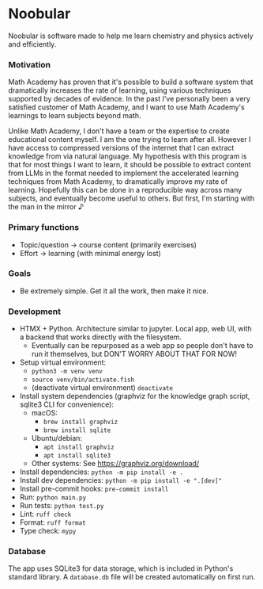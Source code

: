 # Noobular

Noobular is software made to help me learn chemistry and physics actively and efficiently.

### Motivation 

Math Academy has proven that it's possible to build a software system that dramatically increases the rate of learning, using various techniques supported by decades of evidence.
In the past I've personally been a very satisfied customer of Math Academy, and I want to use Math Academy's learnings to learn subjects beyond math.

Unlike Math Academy, I don't have a team or the expertise to create educational content myself. I am the one trying to learn after all. However I have access to compressed versions of the internet that I can extract knowledge from via natural language. My hypothesis with this program is that for most things I want to learn, it should be possible to extract content from LLMs in the format needed to implement the accelerated learning techniques from Math Academy, to dramatically improve my rate of learning. Hopefully this can be done in a reproducible way across many subjects, and eventually become useful to others. But first, I'm starting with the man in the mirror ♪

### Primary functions

- Topic/question -> course content (primarily exercises)
- Effort -> learning (with minimal energy lost)

### Goals

- Be extremely simple. Get it all the work, then make it nice.

### Development

- HTMX + Python. Architecture similar to jupyter. Local app, web UI, with a backend that works directly with the filesystem.
    - Eventually can be repurposed as a web app so people don't have to run it themselves, but DON'T WORRY ABOUT THAT FOR NOW!
- Setup virtual environment:
    - `python3 -m venv venv`
    - `source venv/bin/activate.fish`
    - (deactivate virtual environment) `deactivate`
- Install system dependencies (graphviz for the knowledge graph script, sqlite3 CLI for convenience):
    - macOS:
        - `brew install graphviz`
        - `brew install sqlite`
    - Ubuntu/debian:
        - `apt install graphviz`
        - `apt install sqlite3`
    - Other systems: See https://graphviz.org/download/
- Install dependencies: `python -m pip install -e .`
- Install dev dependencies: `python -m pip install -e ".[dev]"`
- Install pre-commit hooks: `pre-commit install`
- Run: `python main.py`
- Run tests: `python test.py`
- Lint: `ruff check`
- Format: `ruff format`
- Type check: `mypy`

### Database

The app uses SQLite3 for data storage, which is included in Python's standard library. A `database.db` file will be created automatically on first run.

